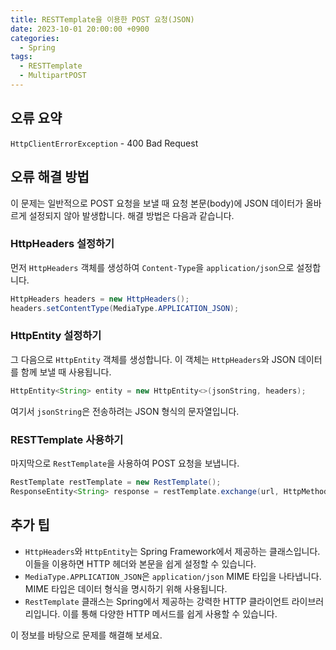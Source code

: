 ```yaml
---
title: RESTTemplate을 이용한 POST 요청(JSON)
date: 2023-10-01 20:00:00 +0900
categories:
  - Spring
tags:
  - RESTTemplate
  - MultipartPOST
---
```

## 오류 요약
`HttpClientErrorException` - 400 Bad Request

## 오류 해결 방법
이 문제는 일반적으로 POST 요청을 보낼 때 요청 본문(body)에 JSON 데이터가 올바르게 설정되지 않아 발생합니다. 해결 방법은 다음과 같습니다.

### HttpHeaders 설정하기
먼저 `HttpHeaders` 객체를 생성하여 `Content-Type`을 `application/json`으로 설정합니다.

```java
HttpHeaders headers = new HttpHeaders();
headers.setContentType(MediaType.APPLICATION_JSON);
```

### HttpEntity 설정하기
그 다음으로 `HttpEntity` 객체를 생성합니다. 이 객체는 `HttpHeaders`와 JSON 데이터를 함께 보낼 때 사용됩니다.

```java
HttpEntity<String> entity = new HttpEntity<>(jsonString, headers);
```

여기서 `jsonString`은 전송하려는 JSON 형식의 문자열입니다.

### RESTTemplate 사용하기
마지막으로 `RestTemplate`을 사용하여 POST 요청을 보냅니다.

```java
RestTemplate restTemplate = new RestTemplate();
ResponseEntity<String> response = restTemplate.exchange(url, HttpMethod.POST, entity, String.class);
```

## 추가 팁
- `HttpHeaders`와 `HttpEntity`는 Spring Framework에서 제공하는 클래스입니다. 이들을 이용하면 HTTP 헤더와 본문을 쉽게 설정할 수 있습니다.
- `MediaType.APPLICATION_JSON`은 `application/json` MIME 타입을 나타냅니다. MIME 타입은 데이터 형식을 명시하기 위해 사용됩니다.
- `RestTemplate` 클래스는 Spring에서 제공하는 강력한 HTTP 클라이언트 라이브러리입니다. 이를 통해 다양한 HTTP 메서드를 쉽게 사용할 수 있습니다.
  
이 정보를 바탕으로 문제를 해결해 보세요.